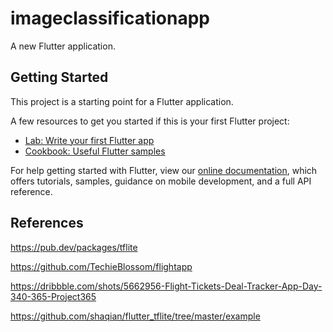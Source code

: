 # imageclassificationapp

A new Flutter application.

## Getting Started

This project is a starting point for a Flutter application.

A few resources to get you started if this is your first Flutter project:

- [Lab: Write your first Flutter app](https://flutter.dev/docs/get-started/codelab)
- [Cookbook: Useful Flutter samples](https://flutter.dev/docs/cookbook)

For help getting started with Flutter, view our
[online documentation](https://flutter.dev/docs), which offers tutorials,
samples, guidance on mobile development, and a full API reference.

## References

https://pub.dev/packages/tflite

https://github.com/TechieBlossom/flightapp

https://dribbble.com/shots/5662956-Flight-Tickets-Deal-Tracker-App-Day-340-365-Project365

https://github.com/shaqian/flutter_tflite/tree/master/example
